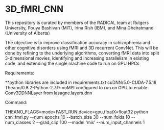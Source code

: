 # 3D_fMRI_CNN

This repository is curated by members of the RADICAL team at Rutgers University, Pouya Bashivan (MIT), Irina Rish (IBM), and Mina Gheiratmand (University of Alberta) 

The objective is to improve classification accuracy in schizophrenia and other cognitive disorders using fMRI and 3D recurrent ConvNet. This will be done by refining to the underlying algorithms, converting fMRI data into split 3-dimensional movies, identifying and increasing parallelism in existing code, and extending the single machine code to run on GPU HPCs

Requirements: 

**python libraries are included in requirements.txt
cuDNN/5.0-CUDA-7.5.18
Theano/0.8.2-Python-2.7.9-noMPI configured to run on GPU to enable Conv3DDNNLayer from lasagne.layers.dnn

Command: 

THEANO_FLAGS=mode=FAST_RUN,device=gpu,floatX=float32 python cnn_fmri.py --num_epochs 10 --batch_size 30 --num_folds 10 --num_classes 2 --grad_clip 100 --model 'mix' --num_input_channels 1

